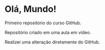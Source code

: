 # Olá, Mundo!
 Primeiro repositório do curso GitHub.
 
 Repositório criado em uma aula em vídeo.

 Realizei uma alteração diretamente do GitHub.
